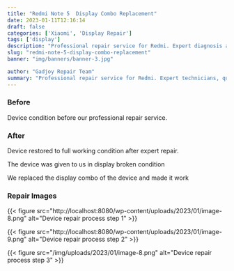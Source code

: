```yaml
---
title: "Redmi Note 5  Display Combo Replacement"
date: 2023-01-11T12:16:14
draft: false
categories: ['Xiaomi', 'Display Repair']
tags: ['display']
description: "Professional repair service for Redmi. Expert diagnosis and quality repairs in Bangalore."
slug: "redmi-note-5-display-combo-replacement"
banner: "img/banners/banner-3.jpg"

author: "Gadjoy Repair Team"
summary: "Professional repair service for Redmi. Expert technicians, quality parts, warranty included."
---
```


### Before

Device condition before our professional repair service.

### After

Device restored to full working condition after expert repair.

The device was given to us in display broken condition

We replaced the display combo of the device and made it work

### Repair Images

{{< figure src="http://localhost:8080/wp-content/uploads/2023/01/image-8.png" alt="Device repair process step 1" >}}

{{< figure src="http://localhost:8080/wp-content/uploads/2023/01/image-9.png" alt="Device repair process step 2" >}}

{{< figure src="/img/uploads/2023/01/image-8.png" alt="Device repair process step 3" >}}


